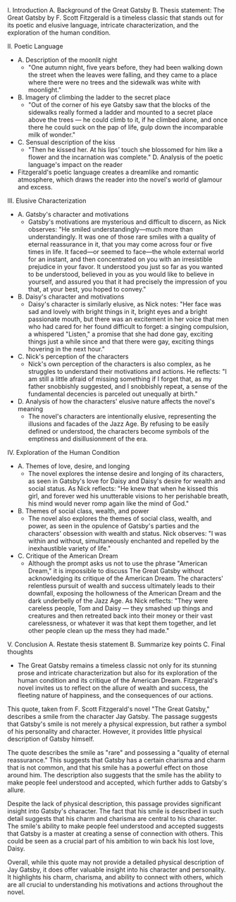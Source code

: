 I. Introduction A. Background of the Great Gatsby B. Thesis statement: The Great Gatsby by F. Scott Fitzgerald is a timeless classic that stands out for its poetic and elusive language, intricate characterization, and the exploration of the human condition.

II. Poetic Language 

- A. Description of the moonlit night
	-   "One autumn night, five years before, they had been walking down the street when the leaves were falling, and they came to a place where there were no trees and the sidewalk was white with moonlight."
- B. Imagery of climbing the ladder to the secret place
	-   "Out of the corner of his eye Gatsby saw that the blocks of the sidewalks really formed a ladder and mounted to a secret place above the trees — he could climb to it, if he climbed alone, and once there he could suck on the pap of life, gulp down the incomparable milk of wonder."
- C. Sensual description of the kiss
	-   "Then he kissed her. At his lips’ touch she blossomed for him like a flower and the incarnation was complete." D. Analysis of the poetic language's impact on the reader
-   Fitzgerald's poetic language creates a dreamlike and romantic atmosphere, which draws the reader into the novel's world of glamour and excess.

III. Elusive Characterization 
- A. Gatsby's character and motivations
	-  Gatsby's motivations are mysterious and difficult to discern, as Nick observes: "He smiled understandingly—much more than understandingly. It was one of those rare smiles with a quality of eternal reassurance in it, that you may come across four or five times in life. It faced—or seemed to face—the whole external world for an instant, and then concentrated on you with an irresistible prejudice in your favor. It understood you just so far as you wanted to be understood, believed in you as you would like to believe in yourself, and assured you that it had precisely the impression of you that, at your best, you hoped to convey."
- B. Daisy's character and motivations
	-  Daisy's character is similarly elusive, as Nick notes: "Her face was sad and lovely with bright things in it, bright eyes and a bright passionate mouth, but there was an excitement in her voice that men who had cared for her found difficult to forget: a singing compulsion, a whispered "Listen," a promise that she had done gay, exciting things just a while since and that there were gay, exciting things hovering in the next hour."
- C. Nick's perception of the characters
	-  Nick's own perception of the characters is also complex, as he struggles to understand their motivations and actions. He reflects: "I am still a little afraid of missing something if I forget that, as my father snobbishly suggested, and I snobbishly repeat, a sense of the fundamental decencies is parceled out unequally at birth."
- D. Analysis of how the characters' elusive nature affects the novel's meaning
	-   The novel's characters are intentionally elusive, representing the illusions and facades of the Jazz Age. By refusing to be easily defined or understood, the characters become symbols of the emptiness and disillusionment of the era.

IV. Exploration of the Human Condition
- A. Themes of love, desire, and longing
	-   The novel explores the intense desire and longing of its characters, as seen in Gatsby's love for Daisy and Daisy's desire for wealth and social status. As Nick reflects: "He knew that when he kissed this girl, and forever wed his unutterable visions to her perishable breath, his mind would never romp again like the mind of God."
- B. Themes of social class, wealth, and power
	-   The novel also explores the themes of social class, wealth, and power, as seen in the opulence of Gatsby's parties and the characters' obsession with wealth and status. Nick observes: "I was within and without, simultaneously enchanted and repelled by the inexhaustible variety of life."
- C. Critique of the American Dream
	-   Although the prompt asks us not to use the phrase "American Dream," it is impossible to discuss The Great Gatsby without acknowledging its critique of the American Dream. The characters' relentless pursuit of wealth and success ultimately leads to their downfall, exposing the hollowness of the American Dream and the dark underbelly of the Jazz Age. As Nick reflects: "They were careless people, Tom and Daisy — they smashed up things and creatures and then retreated back into their money or their vast carelessness, or whatever it was that kept them together, and let other people clean up the mess they had made."

V. Conclusion A. Restate thesis statement B. Summarize key points C. Final thoughts

-   The Great Gatsby remains a timeless classic not only for its stunning prose and intricate characterization but also for its exploration of the human condition and its critique of the American Dream. Fitzgerald's novel invites us to reflect on the allure of wealth and success, the fleeting nature of happiness, and the consequences of our actions.




This quote, taken from F. Scott Fitzgerald's novel "The Great Gatsby," describes a smile from the character Jay Gatsby. The passage suggests that Gatsby's smile is not merely a physical expression, but rather a symbol of his personality and character. However, it provides little physical description of Gatsby himself.

The quote describes the smile as "rare" and possessing a "quality of eternal reassurance." This suggests that Gatsby has a certain charisma and charm that is not common, and that his smile has a powerful effect on those around him. The description also suggests that the smile has the ability to make people feel understood and accepted, which further adds to Gatsby's allure.

Despite the lack of physical description, this passage provides significant insight into Gatsby's character. The fact that his smile is described in such detail suggests that his charm and charisma are central to his character. The smile's ability to make people feel understood and accepted suggests that Gatsby is a master at creating a sense of connection with others. This could be seen as a crucial part of his ambition to win back his lost love, Daisy.

Overall, while this quote may not provide a detailed physical description of Jay Gatsby, it does offer valuable insight into his character and personality. It highlights his charm, charisma, and ability to connect with others, which are all crucial to understanding his motivations and actions throughout the novel.